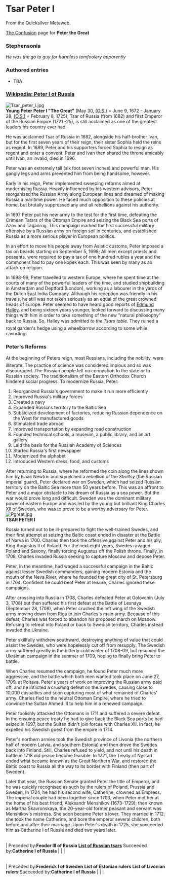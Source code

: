 
# Tsar Peter I

From the Quicksilver Metaweb.

[The Confusion](/the-confusion) page for **Peter the Great**
### Stephensonia


*He was the go to guy for harmless tomfoolery apparently*

### Authored entries


* TBA


### [Wikipedia: Peter I of Russia](/)


![Tsar_peter_i.jpg](/https://web.archive.org/web/20060725223330im_/http://www.metaweb.com/wiki/upload/c/c0/Tsar_peter_i.jpg)  
**Young Peter**
**Peter I "The Great"** (May 30, [(O.S.)](/julian-calendar) = June 9, 1672 - January 28, [(O.S.)](/julian-calendar) = February 8, 1725), Tsar of Russia (from 1682) and first Emperor of the Russian Empire (1721 -25), is still acclaimed as one of the greatest leaders his country ever had. 

He was acclaimed Tsar of Russia in 1682, alongside his half-brother Ivan, but for the first seven years of their reign, their sister Sophia held the reins as regent. In 1689, Peter and his supporters forced Sophia to resign as regent and enter a convent. Peter and Ivan then shared the throne amicably until Ivan, an invalid, died in 1696. 

Peter was an extremely tall (six foot seven inches) and powerful man. His gangly legs and arms prevented him from being handsome, however. 

Early in his reign, Peter implemented sweeping reforms aimed at modernising Russia. Heavily influenced by his western advisors, Peter reorganised the Russian Army along European lines and dreamed of making Russia a maritime power. He faced much opposition to these policies at home, but brutally suppressed any and all rebellions against his authority. 

In 1697 Peter put his new army to the test for the first time, defeating the Crimean Tatars of the Ottoman Empire and seizing the Black Sea ports of Azov and Taganrog. This campaign marked the first successful military offensive by a Russian army on foreign soil in centuries, and established Russia as a more serious player in European politics.

In an effort to move his people away from Asiatic customs, Peter imposed a tax on beards starting on September 5, 1698; All men except priests and peasants, were required to pay a tax of one hundred rubles a year and the commoners had to pay one kopek each. This was seen by many as an attack on religion. 

In 1698-99, Peter travelled to western Europe, where he spent time at the courts of many of the powerful leaders of the time, and studied shipbuilding in Amsterdam and Deptford (London), working as a labourer in the yards of the Dutch East India Company. Although his reception was friendly in his travels, he still was not taken seriously as an equal of the great crowned heads of Europe. Peter seemed to have heard good reports of [Edmund Halley](/edmund-halley), and being sixteen years younger, looked forward to discussing many things with him in order to take something of the new "natural philosophy" back to Russia. So, Halley was *admitted to the Tsars table*. They ruined a royal garden's hedge using a wheelbarrow according to some while cavorting.

### Peter's Reforms


At the beginning of Peters reign, most Russians, including the nobility, were illiterate. The practice of science was considered impious and so was discouraged. The Russian people felt no connection to the state or to Russian society. The traditionalism of the Eastern Orthodox Church hindered social progress. To modernize Russia, Peter:
1. Reorganized Russia's government to make it run more efficiently
2. Improved Russia's military forces
3. Created a navy
4. Expanded Russia's territory to the Baltic Sea
5. Subsidized development of factories, reducing Russian dependence on the West for manufactured goods
6. Stimulated trade abroad
7. Improved transportation by expanding road construction
8. Founded technical schools, a museum, a public library, and an art gallery
9. Laid the basis for the Russian Academy of Sciences
10. Started Russia's first newspaper
11. Modernized the alphabet
12. Introduced Western dress, food, and customs


After returning to Russia, where he reformed the coin along the lines shown him by Isaac Newton and squelched a rebellion of the *Streltsy* (the Russian imperial guard), Peter declared war on Sweden, which had seized Russian territory on the Baltic Sea more than 50 years before. This was an affront to Peter and a major obstacle to his dream of Russia as a sea power. But the war would prove long and difficult. Sweden was the dominant military power of eastern Europe and was led by the young but brilliant King Charles XII of Sweden, who was to prove to be a worthy adversary for Peter.![Pgreat.jpg](/https://web.archive.org/web/20060725223330im_/http://en.wikipedia.org/upload/f/f0/Pgreat.jpg)  
**TSAR PETER I**

Russia turned out to be ill-prepared to fight the well-trained Swedes, and their first attempt at seizing the Baltic coast ended in disaster at the Battle of Narva in 1700. Charles then took the offensive against Peter and his ally, King Augustus II of Poland. For the next eight years, Swedes ravaged Poland and Saxony, finally forcing Augustus off the Polish throne. Finally, in 1708, Charles invaded Russia seeking to capture Moscow and depose Peter. 

Peter, in the meantime, had waged a successful campaign in the Baltic against lesser Swedish commanders, gaining modern Estonia and the mouth of the Neva River, where he founded the great city of St. Petersburg in 1704. Confident he could beat Peter at leisure, Charles ignored these campaigns. 

After crossing into Russia in 1708, Charles defeated Peter at Golovchin (July 3, 1708) but then suffered his first defeat at the Battle of Lesnaya (September 28, 1708), when Peter crushed the left wing of the Swedish army moving down from Riga to join Charles's main army. Because of this defeat, Charles was forced to abandon his proposed march on Moscow. Refusing to retreat into Poland or back to Swedish territory, Charles instead invaded the Ukraine. 

Peter skillfully withdrew southward, destroying anything of value that could assist the Swedes, who were hopelessly cut off from resupply. The Swedish army suffered greatly in the bitterly cold winter of 1708-09, but resumed the Ukrainian campaign in the summer of 1709, hoping to finally bring Peter to battle. 

When Charles resumed the campaign, he found Peter much more aggressive, and the battle which both men wanted took place on June 27, 1709, at Poltava. Peter's years of work on improving the Russian army paid off, and he inflicted a crushing defeat on the Swedes, causing close to 10,000 casualties and soon capturing most of what remained of Charles' army. Charles fled to the neutral Ottoman Empire, where he tried to convince the Sultan Ahmed III to help him in a renewed campaign. 

Peter foolishly attacked the Ottomans in 1711 and suffered a severe defeat. In the ensuing peace treaty he had to give back the Black Sea ports he had seized in 1697, but the Sultan didn't join forces with Charles XII. In fact, he expelled his Swedish guest from the empire in 1714. 

Peter's northern armies took the Swedish province of Livonia (the northern half of modern Latvia, and southern Estonia) and then drove the Swedes back into Finland. Still, Charles refused to yield, and not until his death in battle in 1718 did peace become feasible. In 1721, the Treaty of Nystad ended what became known as the Great Northern War, and restored the Baltic coast to Russia all the way to its border with Finland (then part of Sweden). 

Later that year, the Russian Senate granted Peter the title of Emperor, and he was quickly recognised as such by the rulers of Poland, Prussia and Sweden. In 1724, he had his second wife, Catherine, crowned as Empress. The imperial couple had been together since 1703, when Peter met her at the home of his best friend, Aleksandr Menshikov (1673-1729); then known as Martha Skavronskaya, the 20-year-old former peasant and servant was Menshikov's mistress. She soon became Peter's lover. They married in 1712, she took the name Catherine, and bore the emperor several children, both before and after their marriage. Upon Peter's death in 1725, she succeeded him as Catherine I of Russia and died two years later.



|  |  |  |
| --- | --- | --- |
| 
Preceded by:**Feodor III of Russia** **[List of Russian tsars](/tsar)** 
Succeeded by:**Catherine I of Russia** | | |





|  |  |  |
| --- | --- | --- |
| 
Preceded by:**Frederick I of Sweden** **List of Estonian rulers**
**List of Livonian rulers** 
Succeeded by:**Catherine I of Russia** | | |
